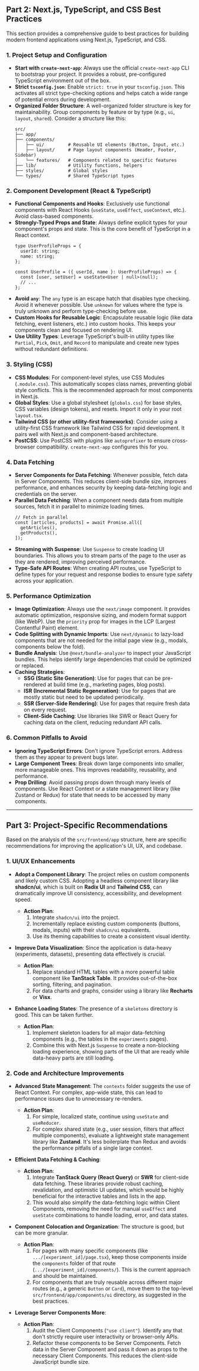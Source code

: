 ## Part 2: Next.js, TypeScript, and CSS Best Practices

This section provides a comprehensive guide to best practices for building modern frontend applications using Next.js, TypeScript, and CSS.

### 1. Project Setup and Configuration

*   **Start with `create-next-app`**: Always use the official `create-next-app` CLI to bootstrap your project. It provides a robust, pre-configured TypeScript environment out of the box.
*   **Strict `tsconfig.json`**: Enable `strict: true` in your `tsconfig.json`. This activates all strict type-checking options and helps catch a wide range of potential errors during development.
*   **Organized Folder Structure**: A well-organized folder structure is key for maintainability. Group components by feature or by type (e.g., `ui`, `layout`, `shared`). Consider a structure like this:
    ```
    src/
    ├── app/
    ├── components/
    │   ├── ui/         # Reusable UI elements (Button, Input, etc.)
    │   ├── layout/     # Page layout components (Header, Footer, Sidebar)
    │   └── features/   # Components related to specific features
    ├── lib/            # Utility functions, helpers
    ├── styles/         # Global styles
    └── types/          # Shared TypeScript types
    ```

### 2. Component Development (React & TypeScript)

*   **Functional Components and Hooks**: Exclusively use functional components with React Hooks (`useState`, `useEffect`, `useContext`, etc.). Avoid class-based components.
*   **Strongly-Typed Props and State**: Always define explicit types for your component's props and state. This is the core benefit of TypeScript in a React context.
    ```tsx
    type UserProfileProps = {
      userId: string;
      name: string;
    };

    const UserProfile = ({ userId, name }: UserProfileProps) => {
      const [user, setUser] = useState<User | null>(null);
      // ...
    };
    ```
*   **Avoid `any`**: The `any` type is an escape hatch that disables type checking. Avoid it whenever possible. Use `unknown` for values where the type is truly unknown and perform type-checking before use.
*   **Custom Hooks for Reusable Logic**: Encapsulate reusable logic (like data fetching, event listeners, etc.) into custom hooks. This keeps your components clean and focused on rendering UI.
*   **Use Utility Types**: Leverage TypeScript's built-in utility types like `Partial`, `Pick`, `Omit`, and `Record` to manipulate and create new types without redundant definitions.

### 3. Styling (CSS)

*   **CSS Modules**: For component-level styles, use CSS Modules (`.module.css`). This automatically scopes class names, preventing global style conflicts. This is the recommended approach for most components in Next.js.
*   **Global Styles**: Use a global stylesheet (`globals.css`) for base styles, CSS variables (design tokens), and resets. Import it only in your root `layout.tsx`.
*   **Tailwind CSS (or other utility-first frameworks)**: Consider using a utility-first CSS framework like Tailwind CSS for rapid development. It pairs well with Next.js and component-based architecture.
*   **PostCSS**: Use PostCSS with plugins like `autoprefixer` to ensure cross-browser compatibility. `create-next-app` configures this for you.

### 4. Data Fetching

*   **Server Components for Data Fetching**: Whenever possible, fetch data in Server Components. This reduces client-side bundle size, improves performance, and enhances security by keeping data-fetching logic and credentials on the server.
*   **Parallel Data Fetching**: When a component needs data from multiple sources, fetch it in parallel to minimize loading times.
    ```tsx
    // Fetch in parallel
    const [articles, products] = await Promise.all([
      getArticles(),
      getProducts(),
    ]);
    ```
*   **Streaming with Suspense**: Use `Suspense` to create loading UI boundaries. This allows you to stream parts of the page to the user as they are rendered, improving perceived performance.
*   **Type-Safe API Routes**: When creating API routes, use TypeScript to define types for your request and response bodies to ensure type safety across your application.

### 5. Performance Optimization

*   **Image Optimization**: Always use the `next/image` component. It provides automatic optimization, responsive sizing, and modern format support (like WebP). Use the `priority` prop for images in the LCP (Largest Contentful Paint) element.
*   **Code Splitting with Dynamic Imports**: Use `next/dynamic` to lazy-load components that are not needed for the initial page view (e.g., modals, components below the fold).
*   **Bundle Analysis**: Use `@next/bundle-analyzer` to inspect your JavaScript bundles. This helps identify large dependencies that could be optimized or replaced.
*   **Caching Strategies**:
    *   **SSG (Static Site Generation)**: Use for pages that can be pre-rendered at build time (e.g., marketing pages, blog posts).
    *   **ISR (Incremental Static Regeneration)**: Use for pages that are mostly static but need to be updated periodically.
    *   **SSR (Server-Side Rendering)**: Use for pages that require fresh data on every request.
    *   **Client-Side Caching**: Use libraries like SWR or React Query for caching data on the client, reducing redundant API calls.

### 6. Common Pitfalls to Avoid

*   **Ignoring TypeScript Errors**: Don't ignore TypeScript errors. Address them as they appear to prevent bugs later.
*   **Large Component Trees**: Break down large components into smaller, more manageable ones. This improves readability, reusability, and performance.
*   **Prop Drilling**: Avoid passing props down through many levels of components. Use React Context or a state management library (like Zustand or Redux) for state that needs to be accessed by many components.

---

## Part 3: Project-Specific Recommendations

Based on the analysis of the `src/frontend/app` structure, here are specific recommendations for improving the application's UI, UX, and codebase.

### 1. UI/UX Enhancements

*   **Adopt a Component Library**: The project relies on custom components and likely custom CSS. Adopting a headless component library like **shadcn/ui**, which is built on **Radix UI** and **Tailwind CSS**, can dramatically improve UI consistency, accessibility, and development speed.
    *   **Action Plan**:
        1.  Integrate `shadcn/ui` into the project.
        2.  Incrementally replace existing custom components (buttons, modals, inputs) with their `shadcn/ui` equivalents.
        3.  Use its theming capabilities to create a consistent visual identity.

*   **Improve Data Visualization**: Since the application is data-heavy (experiments, datasets), presenting data effectively is crucial.
    *   **Action Plan**:
        1.  Replace standard HTML tables with a more powerful table component like **TanStack Table**. It provides out-of-the-box sorting, filtering, and pagination.
        2.  For data charts and graphs, consider using a library like **Recharts** or **Visx**.

*   **Enhance Loading States**: The presence of a `skeletons` directory is good. This can be taken further.
    *   **Action Plan**:
        1.  Implement skeleton loaders for all major data-fetching components (e.g., the tables in the `experiments` pages).
        2.  Combine this with Next.js `Suspense` to create a non-blocking loading experience, showing parts of the UI that are ready while data-heavy parts are still loading.

### 2. Code and Architecture Improvements

*   **Advanced State Management**: The `contexts` folder suggests the use of React Context. For complex, app-wide state, this can lead to performance issues due to unnecessary re-renders.
    *   **Action Plan**:
        1.  For simple, localized state, continue using `useState` and `useReducer`.
        2.  For complex shared state (e.g., user session, filters that affect multiple components), evaluate a lightweight state management library like **Zustand**. It's less boilerplate than Redux and avoids the performance pitfalls of a single large context.

*   **Efficient Data Fetching & Caching**:
    *   **Action Plan**:
        1.  Integrate **TanStack Query (React Query)** or **SWR** for client-side data fetching. These libraries provide robust caching, revalidation, and optimistic UI updates, which would be highly beneficial for the interactive tables and lists in the app.
        2.  This would also simplify the data-fetching logic within Client Components, removing the need for manual `useEffect` and `useState` combinations to handle loading, error, and data states.

*   **Component Colocation and Organization**: The structure is good, but can be more granular.
    *   **Action Plan**:
        1.  For pages with many specific components (like `.../[experiment_id]/page.tsx`), keep those components inside the `components` folder of that route (`.../[experiment_id]/components/`). This is the current approach and should be maintained.
        2.  For components that are truly reusable across different major routes (e.g., a generic `Button` or `Card`), move them to the top-level `src/frontend/app/components/ui` directory, as suggested in the best practices.

*   **Leverage Server Components More**:
    *   **Action Plan**:
        1.  Audit the Client Components (`"use client"`). Identify any that don't strictly require user interactivity or browser-only APIs.
        2.  Refactor these components to be Server Components. Fetch data in the Server Component and pass it down as props to the necessary Client Components. This reduces the client-side JavaScript bundle size.

